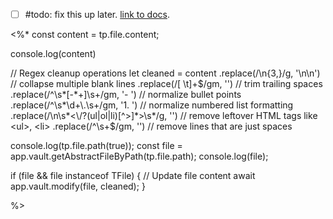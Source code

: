 - [ ] #todo: fix this up later. [link to docs](https://silentvoid13.github.io/Templater/internal-functions/internal-modules/file-module.html#tpfilepathrelative-boolean--false).

<%*
const content = tp.file.content;

console.log(content)

// Regex cleanup operations
let cleaned = content
  .replace(/\n{3,}/g, '\n\n') // collapse multiple blank lines
  .replace(/[ \t]+$/gm, '') // trim trailing spaces
  .replace(/^\s*[-*+]\s+/gm, '- ') // normalize bullet points
  .replace(/^\s*\d+\.\s+/gm, '1. ') // normalize numbered list formatting
  .replace(/\n\s*<\/?(ul|ol|li)[^>]*>\s*/g, '') // remove leftover HTML tags like <ul>, <li>
  .replace(/^\s+$/gm, '') // remove lines that are just spaces

console.log(tp.file.path(true));
const file = app.vault.getAbstractFileByPath(tp.file.path);
console.log(file);

if (file && file instanceof TFile) {
	// Update file content
	await app.vault.modify(file, cleaned);
} 

%>
